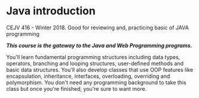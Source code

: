 # Java introduction
CEJV 416 - Winter 2018. Good for reviewing and, practicing basic of JAVA programming

***This course is the gateway to the Java and Web Programming programs.***

You'll learn fundamental programming structures including data types, operators, branching and looping structures, user-defined methods and basic data structures. You'll also develop classes that use OOP features like encapsulation, inheritance, interfaces, overloading, overriding and polymorphism. You don't need any programming background to take this class but once you're finished, you're sure to want more.
